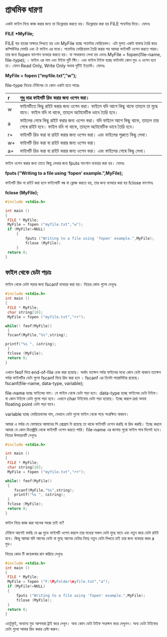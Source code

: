 # প্রাথমিক ধারণা

একটা ফাইল নিয়ে কাজ করার জন্য তা ডিক্লেয়ার করতে হয়। ডিক্লেয়ার করা হয় FILE পয়েন্টার দিয়ে। যেমনঃ

**FILE \*MyFile;**

FILE বড় হারের অক্ষরে লিখতে হয় এবং MyFile হচ্ছে পয়েন্টার ভেরিয়েবল। এটা মুলত একটা বাফার তৈরি করে কম্পিউটার মেমরি এবং ঐ ফাইল এর মধ্যে। পয়েন্টার ভেরিয়েবল তৈরি করার পর আমরা ফাইলটি ওপেন করতে পারব। তার জন্য fopen ফাংশান ব্যবহার করতে হয়। যা সাধারনত লেখা হয় এমনঃ MyFIle = fopen\(file-name, file-type\); । ফাইল এর নাম এবং টাইফ দুটি স্টিং। এবং ফাইল টাইফ হচ্ছে ফাইলটা কোন মুড এ ওপেন হবে তা। যেমন Read Only, Write Only অথবা দুটিই ইত্যাদি। যেমনঃ

**MyFile = fopen \(“myfile.txt”,”w”\);**

file-type নিচের টেবিলের যে কোন একটা হতে পারেঃ

| r | শুধু মাত্র ফাইলটি রিড করার জন্য ওপেন করা। |
| :--- | :--- |
| w | ফাইলটিতে কিছু রাইট করার জন্য ওপেন করা। ফাইলে যদি আগে কিছু থাকে তাহলে তা মুছে যাবে। ফাইল যদি না থাকে, তাহলে অটোমেটিক ভাবে তৈরি হবে। |
| a | ফাইলের শেষে কিছু রাইট করার জন্য ওপেন করা। যদি ফাইলে আগে কিছু থাকে, তাহলে তার শেষে রাইট হবে। ফাইল যদি না থাকে, তাহলে অটোমেটিক ভাবে তৈরি হবে। |
| r+ | ফাইলটি রিড করা বা রাইট করার জন্য ওপেন করা। এবং ফাইলের শুরুতে কিছু লেখা। |
| w+ | ফাইলটি রিড করা বা রাইট করার জন্য ওপেন করা। |
| a+ | ফাইলটি রিড করা বা রাইট করার জন্য ওপেন করা। এবং ফাইলের শেষে কিছু লেখা। |

ফাইল ওপেন করার জন্য তাতে কিছু লেখার জন্য fputs ফাংশান ব্যবহার করা হয়। যেমনঃ

**fputs \(“Writing to a file using ‘fopen’ example.”,MyFile\);**

ফাইলটি রিড বা রাইট করা হলে ফাইলোটি বন্ধ বা ক্লোজ করতে হয়, তার জন্য ব্যবহার করা হয় fclose ফাংশানঃ

**fclose \(MyFile\);**

```c
#include <stdio.h>

int main ()
{
 FILE * MyFile;
 MyFile = fopen ("myfile.txt","w");
 if (MyFile!=NULL)
     {
         fputs ("Writing to a file using 'fopen' example.",MyFile);
         fclose (MyFile);
     }
 return 0;
}
```

## ফাইল থেকে ডেটা পড়াঃ

ফাইল থেকে ডেটা পড়ার জন্য fscanf ব্যবহার করা হয়। নিচের কোড গুলো দেখুনঃ

```c
#include <stdio.h>
int main ()
{
 FILE * MyFile;
 char string[10];
 MyFile = fopen ("myfile.txt","r+");

while(! feof(MyFile))
 {
 fscanf(MyFile,"%s",string);

printf("%s ", &string);
 }
 fclose (MyFile);
 return 0;
}
```

এখানে feof দিয়ে end-of-file চেক করা হয়েছে। অর্থাৎ যতক্ষন পর্যন্ত ফাইলের মধ্যে কোন ডেটা থাকবে ততক্ষন পর্যন্ত ফাইলটির ডেটা গুলো fscanf দিয়ে রিড করা হবে । fscanf এর তিনটা প্যারামিটার রয়েছে। fscanf\(file-name, data-type, variable\);

file-name হচ্ছে ফাইলের নাম। যে ফাইল থেকে ডেটা পড়া হবে। data-type হচ্ছে ফাইলের ডেটা টাইফ। বা কোন টাইফে ডেটা গুলো পড়া হবে। এখানে char টাইফের ডেটা পড়া হয়েছে। ইচ্ছে করলে int অথবা floating point ডেটা পড়া যাবে।

variable হচ্ছে ভেরিয়েবলের নাম, যেখানে ডেটা গুলো ফাইল থেকে পড়ে সংরক্ষিত থাকবে।

আমরা এ পর্যন্ত যে ফোল্ডারে আমাদের সি প্রোগ্রাম টা রয়েছে তা থাকে ফাইলটি ওপেন করছি বা রিড করছি। ইচ্ছে করলে আমরা যে কোন ডিরেক্ট্ররি থেকে ফাইলটি ওপেন করতে পারি। file-name এর জাগায় পুরো ফাইল পাথ দিলেই হবে। নিচের উদাহরনটি দেখুনঃ

```c
#include <stdio.h>

int main ()
{
 FILE * MyFile;
 char string[10];
 MyFile = fopen ("myfile.txt","r+");

while(! feof(MyFile))
 {
    fscanf(MyFile,"%s",string);
    printf("%s ", &string);
 }
 fclose (MyFile);
 return 0;
}
```

ফাইল নিয়ে কাজ করা অনেক সহজ তাই না?

টেবিলে আগেই বলছি যে w মুডে ফাইলটি ওপেন করলে তার মধ্যের সকল ডেটা মুছে যাবে এবং নতুন করে ডেটা রাইট হবে। কিন্তু আমরা যদি আগের ডেটা না মুছে আগের ডেটার নিছে নতুন ডেটা লিখতে চাই তার জন্য ব্যবহার করব a মুড।

নিচের কোড টি কয়েকবার রান করিয়ে দেখুনঃ

```c
#include <stdio.h>
int main ()
{
 FILE * MyFile;
 MyFile = fopen ("F:\MyFolder\myfile.txt","a");
 if (MyFile!=NULL)
 {
     fputs ("Writing to a file using 'fopen' example.",MyFile);
     fclose (MyFile);
 }
 return 0;
}
```

এতটুকুই, অন্যান্য মুড আপনারা ট্রাই করে দেখুন। অন্য কোন ডেটা টাইফ সংরক্ষন করে দেখুনন। অন্য ডেটা টাইফের ডেটা গুলো আবার রিড করার চেষ্টা করুন।

